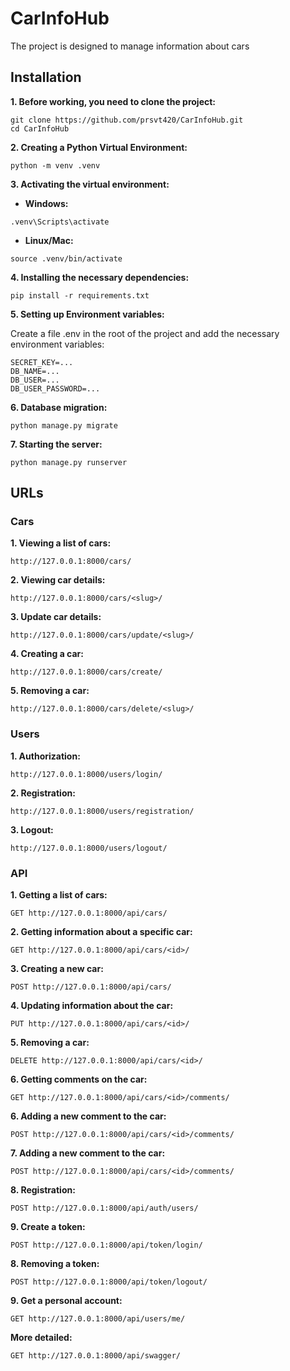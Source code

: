 # CarInfoHub

The project is designed to manage information about cars


## Installation

**1. Before working, you need to clone the project:**

```
git clone https://github.com/prsvt420/CarInfoHub.git
cd CarInfoHub
```

**2. Creating a Python Virtual Environment:**

```
python -m venv .venv
```

**3. Activating the virtual environment:**
- **Windows:**
```
.venv\Scripts\activate
```
- **Linux/Mac:**
```
source .venv/bin/activate
```

**4. Installing the necessary dependencies:**

```
pip install -r requirements.txt
```

**5. Setting up Environment variables:**

Create a file .env in the root of the project and add the necessary environment variables:

```
SECRET_KEY=...
DB_NAME=...
DB_USER=...
DB_USER_PASSWORD=...
```

**6. Database migration:**

```
python manage.py migrate
```

**7. Starting the server:**

```
python manage.py runserver
```

## URLs

### Cars

**1. Viewing a list of cars:**

```
http://127.0.0.1:8000/cars/
```

**2. Viewing car details:**

```
http://127.0.0.1:8000/cars/<slug>/
```

**3. Update car details:**

```
http://127.0.0.1:8000/cars/update/<slug>/
```

**4. Creating a car:**

```
http://127.0.0.1:8000/cars/create/
```

**5. Removing a car:**

```
http://127.0.0.1:8000/cars/delete/<slug>/
```

### Users

**1. Authorization:**

```
http://127.0.0.1:8000/users/login/
```

**2. Registration:**

```
http://127.0.0.1:8000/users/registration/
```

**3. Logout:**

```
http://127.0.0.1:8000/users/logout/
```

### API

**1. Getting a list of cars:**

```
GET http://127.0.0.1:8000/api/cars/
```

**2. Getting information about a specific
car:**

```
GET http://127.0.0.1:8000/api/cars/<id>/
```

**3. Creating a new car:**

```
POST http://127.0.0.1:8000/api/cars/
```

**4. Updating information about
the car:**

```
PUT http://127.0.0.1:8000/api/cars/<id>/
```

**5. Removing a car:**

```
DELETE http://127.0.0.1:8000/api/cars/<id>/
```

**6. Getting comments on the car:**

```
GET http://127.0.0.1:8000/api/cars/<id>/comments/ 
```

**6. Adding a new comment to the car:**

```
POST http://127.0.0.1:8000/api/cars/<id>/comments/ 
```

**7. Adding a new comment to the car:**

```
POST http://127.0.0.1:8000/api/cars/<id>/comments/ 
```

**8. Registration:**

```
POST http://127.0.0.1:8000/api/auth/users/
```

**9. Create a token:**

```
POST http://127.0.0.1:8000/api/token/login/
```

**8. Removing a token:**

```
POST http://127.0.0.1:8000/api/token/logout/
```

**9. Get a personal account:**

```
GET http://127.0.0.1:8000/api/users/me/
```

**More detailed:**
```
GET http://127.0.0.1:8000/api/swagger/
```